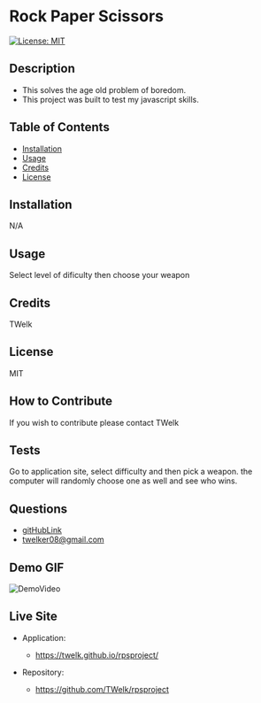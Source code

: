 
# Rock Paper Scissors
[![License: MIT](https://img.shields.io/badge/License-MIT-yellow.svg)](https://opensource.org/licenses/MIT)
## Description
- This solves the age old problem of boredom.
- This project was built to test my javascript skills.
## Table of Contents
- [Installation](#installation)
- [Usage](#usage)
- [Credits](#credits)
- [License](#license)
## Installation
N/A
## Usage
Select level of dificulty then choose your weapon
## Credits
TWelk
## License
MIT
## How to Contribute
If you wish to contribute please contact TWelk
## Tests
Go to application site, select difficulty and then pick a weapon. the computer will randomly choose one as well and see who wins.
## Questions
* [gitHubLink](https://github.com/TWelk)
* <a href="mailto:it-support@kth.se">twelker08@gmail.com</a>
## Demo GIF
![DemoVideo](./Assets/Images/RockPaperScissors.gif)
## Live Site
* Application:
    * https://twelk.github.io/rpsproject/

* Repository:
    * https://github.com/TWelk/rpsproject